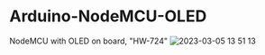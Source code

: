 # Arduino-NodeMCU-OLED
NodeMCU with OLED on board, "HW-724"
![2023-03-05 13 51 13](https://user-images.githubusercontent.com/26202033/222961886-a83abaef-4c0f-43ac-9307-296c8a533988.jpg)
